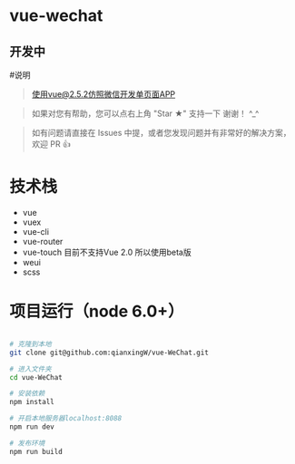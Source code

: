 # vue-wechat
## 开发中

#说明
>  使用vue@2.5.2仿照微信开发单页面APP

>  如果对您有帮助，您可以点右上角 "Star ★" 支持一下 谢谢！ ^_^

>  如有问题请直接在 Issues 中提，或者您发现问题并有非常好的解决方案，欢迎 PR 👍

# 技术栈  

  - vue
  - vuex
  - vue-cli
  - vue-router
  - vue-touch 目前不支持Vue 2.0  所以使用beta版
  - weui
  - scss


# 项目运行（node 6.0+）

``` bash

# 克隆到本地
git clone git@github.com:qianxingW/vue-WeChat.git

# 进入文件夹
cd vue-WeChat

# 安装依赖
npm install

# 开启本地服务器localhost:8088
npm run dev

# 发布环境
npm run build
```
